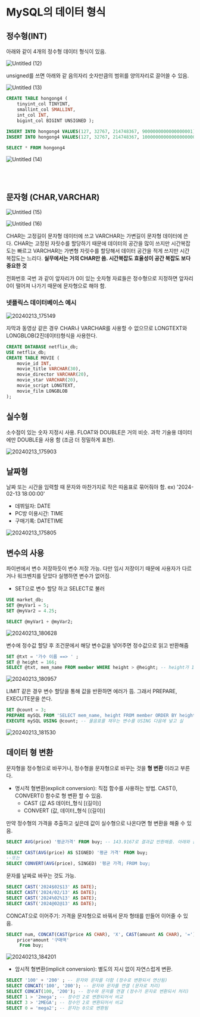 # MySQL의 데이터 형식

## 정수형(INT)
아래와 같이 4개의 정수형 데이터 형식이 있음.

![Untitled (12)](https://github.com/junhosong0/MySQL/assets/117610783/60d5b130-1d00-41e2-aa1d-e82a2cab093c)

unsigned를 쓰면 아래와 같 음의자리 숫자만큼의 범위를 양의자리로 끌어쓸 수 있음.

![Untitled (13)](https://github.com/junhosong0/MySQL/assets/117610783/95509126-4e74-4a71-a319-de5442e09da1)

```SQL
CREATE TABLE hongong4 (
	tinyint_col TINYINT,
    smallint_col SMALLINT,
    int_col INT,
    bigint_col BIGINT UNSIGNED );
    
INSERT INTO hongong4 VALUES(127, 32767, 214748367, 9000000000000000001);
INSERT INTO hongong4 VALUES(127, 32767, 214748367, 10000000000000000000);

SELECT * FROM hongong4
```
![Untitled (14)](https://github.com/junhosong0/MySQL/assets/117610783/ba3b53d0-db8f-4830-bae8-4711460b151e)

<br/>
<br/>

## 문자형 (CHAR,VARCHAR)

![Untitled (15)](https://github.com/junhosong0/MySQL/assets/117610783/1f99397c-a64a-4caa-977d-1af9d74d1cc6)

![Untitled (16)](https://github.com/junhosong0/MySQL/assets/117610783/5295aca9-38b2-4e34-8759-1d772f1b79bf)

CHAR는 고정길이 문자형 데이터에 쓰고 VARCHAR는 가변길이 문자형 데이터에 쓴다. CHAR는 고정된 자릿수를 할당하기 때문에 데이터의 공간을 많이 쓰지만 시간복잡도는 빠르고 VARCHAR는 가변형 자릿수를 할당해서 데이터 공간을 적게 쓰지만 시간복잡도는 느리다. **실무에서는 거의 CHAR만 씀. 시간복잡도 효율성이 공간 복잡도 보다 중요한 것**

전화번호 국번 과 같이 앞자리가 0이 있는 숫자형 자료들은 정수형으로 지정하면 앞자리 0이 떨어져 나가기 때문에 문자형으로 해야 함.

### 넷플릭스 데이터베이스 예시

![20240213_175149](https://github.com/junhosong0/MySQL/assets/117610783/08517ea2-75b4-4fb8-ad88-e061161198b1)

자막과 동영상 같은 경우 CHAR나 VARCHAR를 사용할 수 없으므로 LONGTEXT와 LONGBLOB(2진데이터)형식을 사용한다.


```SQL
CREATE DATABASE netflix_db;
USE netflix_db;
CREATE TABLE MOVIE (
	movie_id INT,
	movie_title VARCHAR(30),
	movie_director VARCHAR(20),
	movie_star VARCHAR(20),
	movie_script LONGTEXT,
	movie_film LONGBLOB
);
```

## 실수형
소수점이 있는 숫자 지정시 사용. FLOAT와 DOUBLE은 거의 비슷. 과학 기술용 데이터에만 DOUBLE을 사용 함 (조금 더 정밀하게 표현).

![20240213_175903](https://github.com/junhosong0/MySQL/assets/117610783/02e39e69-4130-4068-9e76-9766c3076f9a)


## 날짜형
날짜 또는 시간을 임력할 때 문자와 마찬가지로 작은 따옴표로 묶어줘야 함. ex) '2024-02-13 18:00:00'
- 데뷔일자: DATE
- PC방 이용시간: TIME
- 구매기록: DATETIME

![20240213_175805](https://github.com/junhosong0/MySQL/assets/117610783/1ccfee44-453c-4523-ba05-6738a65fdd14)


## 변수의 사용
파이썬에서 변수 저장하듯이 변수 저장 가능. 다만 임시 저장이기 때문에 사용자가 다르거나 워크벤치를 닫았다 실행하면 변수가 없어짐.
- SET으로 변수 할당 하고 SELECT로 불러 

```SQL
USE market_db;
SET @myVar1 = 5;
SET @myVar2 = 4.25;

SELECT @myVar1 + @myVar2;
```

![20240213_180628](https://github.com/junhosong0/MySQL/assets/117610783/0faba263-64ed-4420-8606-54394df4f127)


변수에 정수값 할당 후 조건문에서 해당 변수값을 넣어주면 정수값으로 읽고 반환해줌

```SQL
SET @txt = '가수 이름 ==> ' ;
SET @ height = 166;
SELECT @txt, mem_name FROM member WHERE height > @height; -- height가 166 초과한 데이터행들 중 '가수 이름 ==> '과 mem_name 컬럼을 반환해
```

![20240213_180957](https://github.com/junhosong0/MySQL/assets/117610783/4ce4e308-4040-4ec5-babb-c10c516112bd)


LIMIT 같은 경우 변수 할당을 통해 값을 반환하면 에러가 뜸. 그래서 PREPARE, EXECUTE문을 쓴다.

```SQL
SET @count = 3;
PREPARE mySQL FROM 'SELECT mem_name, height FROM member ORDER BY height LIMIT ?'; -- 실행하지 말고 준비만 해놓자. 작은 따옴표 안에 내가 원하는 sql문을 넣어주고 물음표에 들어갈 부분이 변수 할당 자리임.
EXECUTE mySQL USING @count; -- 물음표를 채우는 변수를 USING 다음에 넣고 실
```

![20240213_181530](https://github.com/junhosong0/MySQL/assets/117610783/f8c90cf3-e4c6-447b-997a-3b0c4c187702)


## 데이터 형 변환
문자형을 정수형으로 바꾸거나, 정수형을 문자형으로 바꾸는 것을 **형 변환** 이라고 부른다.
- 명시적 형변환(explicit conversion): 직접 함수를 사용하는 방법. CAST(),  CONVERT() 함수로 형 변환 할 수 있음.
  - CAST (값 AS 데이터_형식 [(길이)]
  - CONVERT (값, 데이터_형식 [(길이)]
 

만약 정수형의 가격을 추출하고 싶은데 값이 실수형으로 나온다면 형 변환을 해줄 수 있음.
```SQL
SELECT AVG(price) '평균가격' FROM buy; -- 143.9167로 결과값 반환해줌. 아래와 같이 바꿀 수 있음

SELECT CAST(AVG(price) AS SIGNED) '평균 가격' FROM buy;
--또는
SELECT CONVERT(AVG(price), SINGED) '평균 가격; FROM buy;
```

문자를 날짜로 바꾸는 것도 가능.
```SQL
SELECT CAST('2024$02$13' AS DATE);
SELECT CAST('2024/02/13' AS DATE);
SELECT CAST('2024%02%13' AS DATE);
SELECT CAST('2024@02@13' AS DATE);
```

CONCAT으로 이어주기: 가격을 문자형으로 바꿔서 문자 형태를 만들어 이어줄 수 있음.

```SQL
SELECT num, CONCAT(CAST(price AS CHAR), 'X', CAST(amount AS CHAR), '=') '가격X수량',
	price*amount '구매액'
     From buy;
```

![20240213_184201](https://github.com/junhosong0/MySQL/assets/117610783/42cffd45-a0b2-4793-ba38-74e12657cf9f)


- 암시적 형변환(implicit conversion): 별도의 지시 없이 자연스럽게 변환.
  
```SQL
SELECT '100' + '200' ; -- 문자와 문자를 더함 (정수로 변환되서 연산됨)
SELECT CONCAT('100', '200'); -- 문자와 문자를 연결 (문자로 처리)
SELECT CONCAT(100, '200'); -- 정수와 문자를 연결 (정수가 문자로 변환되서 처리)
SELECT 1 > '2mega'; -- 정수인 2로 변환되어서 비교
SELECT 3 > '2MEGA'; -- 정수인 2로 변환되어서 비교
SELECT 0 = 'mega2'; -- 문자는 0으로 변환됨
```

```SQL
```

```SQL
```

```SQL
```

```SQL
```

```SQL
```

```SQL
```

```SQL
```


